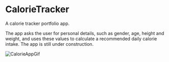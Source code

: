 # CalorieTracker
A calorie tracker portfolio app.
 
The app asks the user for personal details, such as gender, age, height and weight, and uses these values to calculate a recommended daily calorie intake. The app is still under construction.


![CalorieAppGif](https://user-images.githubusercontent.com/92163117/189888794-423c52f2-60ea-4ad6-b547-9df8e5051b84.gif)
